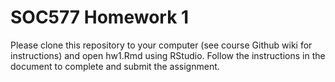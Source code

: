 # SOC577 Homework 1

Please clone this repository to your computer (see course Github wiki for instructions) and open hw1.Rmd using RStudio. Follow the instructions in the document to complete and submit the 
assignment.

